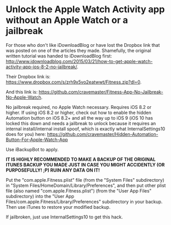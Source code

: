# Unlock the Apple Watch Activity app without an Apple Watch or a jailbreak

For those who don't like iDownloadBlog or have lost the Dropbox link that was posted on one of the articles they made. Shamefully, the original written tutorial was handed to iDownloadBlog first: http://www.idownloadblog.com/2015/03/21/how-to-get-apple-watch-activity-app-ios-8-2-no-jailbreak/.

Their Dropbox link is: https://www.dropbox.com/s/zrh9x5vo2eatwwt/Fitness.zip?dl=0.

And this link is: https://github.com/cravemaster/Fitness-App-No-Jailbreak-No-Apple-Watch.

No jailbreak required, no Apple Watch necessary. Requires iOS 8.2 or higher. If using iOS 8.2 or higher, check out how to enable the hidden Automation button on iOS 8.2+ and all the way up to iOS 9 (iOS 10 has locked this down and needs a jailbreak to unlock because it requires an internal install/internal install spoof, which is exactly what InternalSettings10 does for you) here: https://github.com/cravemaster/Hidden-Automation-Button-For-Apple-Watch-App

Use iBackupBot to apply.

**IT IS HIGHLY RECOMMENDED TO MAKE A BACKUP OF THE ORIGINAL ITUNES BACKUP YOU MADE JUST IN CASE YOU MIGHT ACCIDENTLY (OR PURPOSEFULLY! ;P) RUIN ANY DATA ON IT!**

Put the "com.apple.Fitness.plist" file (from the "System Files" subdirectory) in "System Files/HomeDomain/Library/Preferences", and then put other plist file (also named "com.apple.Fitness.plist") (from the "User App Files" subdirectory) into the "User App Files/com.apple.Fitness/Library/Preferences" subdirectory in your backup. Then use iTunes to restore your modified backup.

If jailbroken, just use InternalSettings10 to get this hack.

